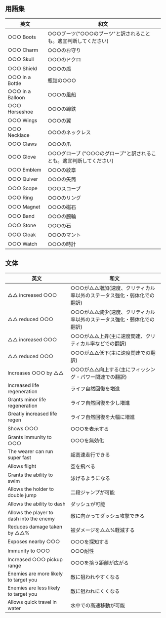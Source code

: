 ## 用語集

| 英文             | 和文                                                                |
| ---------------- | ------------------------------------------------------------------- |
| ○○○ Boots        | ○○○ブーツ("○○○のブーツ"と訳されることも。適宜判断してください)      |
| ○○○ Charm        | ○○○のお守り                                                         |
| ○○○ Skull        | ○○○のドクロ                                                         |
| ○○○ Shield       | ○○○の盾                                                             |
| ○○○ in a Bottle  | 瓶詰の○○○                                                           |
| ○○○ in a Balloon | ○○○の風船                                                           |
| ○○○ Horseshoe    | ○○○の蹄鉄                                                           |
| ○○○ Wings        | ○○○の翼                                                             |
| ○○○ Necklace     | ○○○のネックレス                                                     |
| ○○○ Claws        | ○○○の爪                                                             |
| ○○○ Glove        | ○○○グローブ ("○○○のグローブ"と訳されることも。適宜判断してください) |
| ○○○ Emblem       | ○○○の紋章                                                           |
| ○○○ Quiver       | ○○○の矢筒                                                           |
| ○○○ Scope        | ○○○スコープ                                                         |
| ○○○ Ring         | ○○○のリング                                                         |
| ○○○ Magnet       | ○○○の磁石                                                           |
| ○○○ Band         | ○○○の腕輪                                                           |
| ○○○ Stone        | ○○○の石                                                             |
| ○○○ Cloak        | ○○○のマント                                                         |
| ○○○ Watch        | ○○○の時計                                                           |

## 文体

| 英文                                     | 和文                                                                  |
| ---------------------------------------- | --------------------------------------------------------------------- |
| △△ increased ○○○                         | ○○○が△△増加(速度、クリティカル率以外のステータス強化・弱体化での翻訳) |
| △△ reduced ○○○                           | ○○○が△△減少(速度、クリティカル率以外のステータス強化・弱体化での翻訳) |
| △△ increased ○○○                         | ○○○が△△上昇(主に速度関連、クリティカル率などでの翻訳)                 |
| △△ reduced ○○○                           | ○○○が△△低下(主に速度関連での翻訳)                                     |
| Increases ○○○ by △△                      | ○○○が△△向上する(主にフィッシング・パワー関連での翻訳)                 |
| Increased life regeneration              | ライフ自然回復を増進                                                  |
| Grants minor life regeneration           | ライフ自然回復を少し増進                                              |
| Greatly increased life regen             | ライフ自然回復を大幅に増進                                            |
| Shows ○○○                                | ○○○を表示する                                                         |
| Grants immunity to ○○○                   | ○○○を無効化                                                           |
| The wearer can run super fast            | 超高速走行できる                                                      |
| Allows flight                            | 空を飛べる                                                            |
| Grants the ability to swim               | 泳げるようになる                                                      |
| Allows the holder to double jump         | 二段ジャンプが可能                                                    |
| Allows the ability to dash               | ダッシュが可能                                                        |
| Allows the player to dash into the enemy | 敵に向かってダッシュ攻撃できる                                        |
| Reduces damage taken by △△%              | 被ダメージを△△%軽減する                                               |
| Exposes nearby ○○○                       | ○○○を探知する                                                         |
| Immunity to ○○○                          | ○○○耐性                                                               |
| Increased ○○○ pickup range               | ○○○を拾う距離が広がる                                                 |
| Enemies are more likely to target you    | 敵に狙われやすくなる                                                  |
| Enemies are less likely to target you    | 敵に狙われにくくなる                                                  |
| Allows quick travel in water             | 水中での高速移動が可能                                                |
